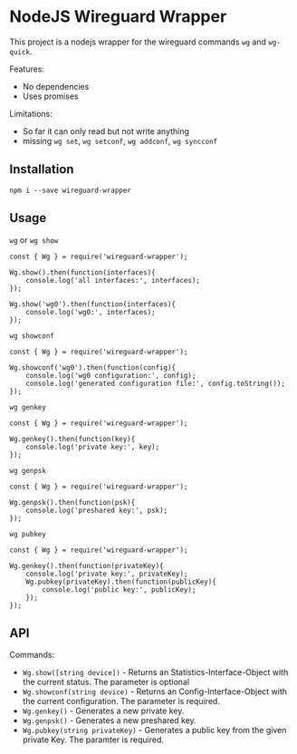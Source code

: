 # NodeJS Wireguard Wrapper
This project is a nodejs wrapper for the wireguard commands `wg` and `wg-quick`.

Features:
- No dependencies
- Uses promises

Limitations:
- So far it can only read but not write anything
- missing `wg set`, `wg setconf`, `wg addconf`, `wg syncconf`

## Installation
```
npm i --save wireguard-wrapper
```

## Usage
`wg` or `wg show`
```
const { Wg } = require('wireguard-wrapper');

Wg.show().then(function(interfaces){
	console.log('all interfaces:', interfaces);
});

Wg.show('wg0').then(function(interfaces){
	console.log('wg0:', interfaces);
});
```

`wg showconf`
```
const { Wg } = require('wireguard-wrapper');

Wg.showconf('wg0').then(function(config){
	console.log('wg0 configuration:', config);
	console.log('generated configuration file:', config.toString());
});
```

`wg genkey`
```
const { Wg } = require('wireguard-wrapper');

Wg.genkey().then(function(key){
	console.log('private key:', key);
});
```

`wg genpsk`
```
const { Wg } = require('wireguard-wrapper');

Wg.genpsk().then(function(psk){
	console.log('preshared key:', psk);
});
```

`wg pubkey`
```
const { Wg } = require('wireguard-wrapper');

Wg.genkey().then(function(privateKey){
	console.log('private key:', privateKey);
    Wg.pubkey(privateKey).then(function(publicKey){
        console.log('public key:', publicKey);
    });
});
```

## API
Commands:
- `Wg.show([string device])` - Returns an Statistics-Interface-Object with the current status. 
The parameter is optional
- `Wg.showconf(string device)` - Returns an Config-Interface-Object with the current configuration. 
The parameter is required.
- `Wg.genkey()` - Generates a new private key.
- `Wg.genpsk()` - Generates a new preshared key.
- `Wg.pubkey(string privateKey)` - Generates a public key from the given private Key. 
The paramter is required.
